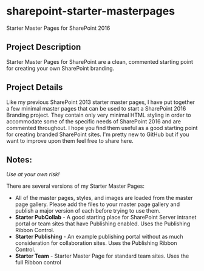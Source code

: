 # sharepoint-starter-masterpages
Starter Master Pages for SharePoint 2016

Project Description
------
Starter Master Pages for SharePoint are a clean, commented starting point for creating your own SharePoint branding. 

Project Details
------
Like my previous SharePoint 2013 starter master pages, I have put together a few minimal master pages that can be used to start a SharePoint 2016 Branding project. They contain only very minimal HTML styling in order to accommodate some of the specific needs of SharePoint 2016 and are commented throughout. I hope you find them useful as a good starting point for creating branded SharePoint sites. I'm pretty new to GitHub but if you want to improve upon them feel free to share here.

Notes:
-----
*Use at your own risk!*

There are several versions of my Starter Master Pages:
* All of the master pages, styles, and images are loaded from the master page gallery. Please add the files to your master page gallery and publish a major version of each before trying to use them.
* **Starter PubCollab** - A good starting place for SharePoint Server intranet portal or team sites that have Publishing enabled. Uses the Publishing Ribbon Control.
* **Starter Publishing** - An example publishing portal without as much consideration for collaboration sites. Uses the Publishing Ribbon Control.
* **Starter Team** - Starter Master Page for standard team sites. Uses the full Ribbon control
